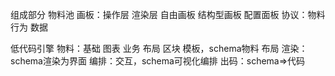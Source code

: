 组成部分
物料池
画板：操作层 渲染层
   自由画板
   结构型画板
配置面板
协议：物料 行为 数据


低代码引擎
物料：基础 图表 业务 布局 区块 模板，schema物料
布局
渲染：schema渲染为界面
编排：交互，schema可视化编排
出码：schema=>代码